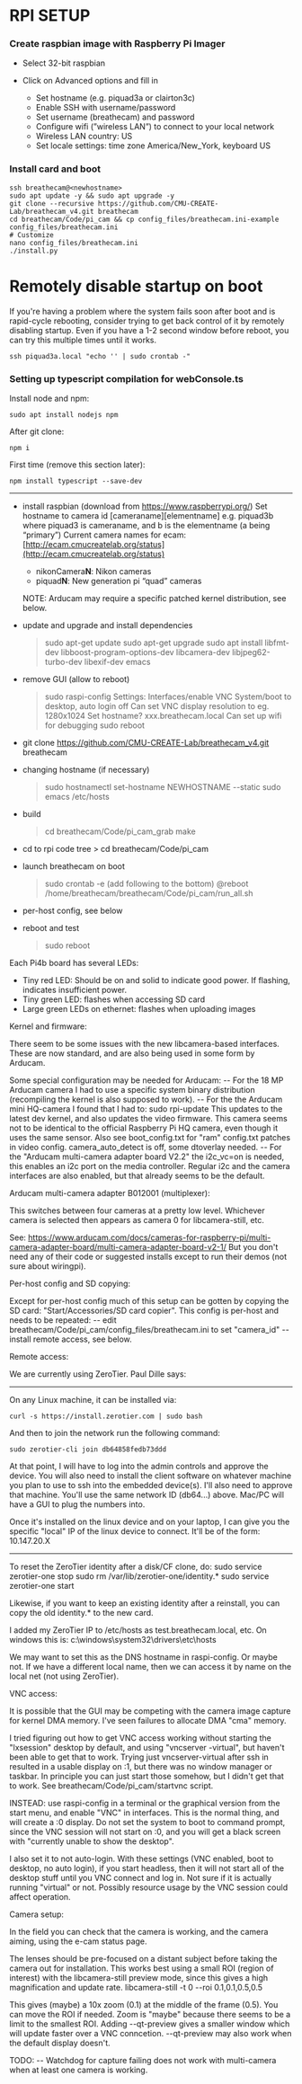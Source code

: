# RPI SETUP

### Create raspbian image with Raspberry Pi Imager

- Select 32-bit raspbian

- Click on Advanced options and fill in
    - Set hostname (e.g. piquad3a or clairton3c)
    - Enable SSH with username/password
    - Set username (breathecam) and password
    - Configure wifi (”wireless LAN”) to connect to your local network
    - Wireless LAN country: US
    - Set locale settings: time zone America/New_York, keyboard US

### Install card and boot

    ssh breathecam@<newhostname>
    sudo apt update -y && sudo apt upgrade -y
    git clone --recursive https://github.com/CMU-CREATE-Lab/breathecam_v4.git breathecam
    cd breathecam/Code/pi_cam && cp config_files/breathecam.ini-example config_files/breathecam.ini
    # Customize
    nano config_files/breathecam.ini
    ./install.py

# Remotely disable startup on boot

If you're having a problem where the system fails soon after boot and is rapid-cycle rebooting, consider trying to get back control of it by remotely disabling startup.  Even if you have a 1-2 second window before reboot, you can try this multiple times until it works.

    ssh piquad3a.local "echo '' | sudo crontab -"



### Setting up typescript compilation for webConsole.ts

Install node and npm:

    sudo apt install nodejs npm

After git clone:

    npm i

First time (remove this section later):

    npm install typescript --save-dev





------------------------

- install raspbian (download from https://www.raspberrypi.org/)
  Set hostname to camera id
        [cameraname][elementname]
        e.g. piquad3b where piquad3 is cameraname, and b is the elementname (a being “primary”)
  Current camera names for ecam: [http://ecam.cmucreatelab.org/status](http://ecam.cmucreatelab.org/status)
  - nikonCamera**N**: Nikon cameras
  - piquad**N**: New generation pi “quad” cameras
  
  NOTE: Arducam may require a specific patched kernel distribution, see below.
- update and upgrade and install dependencies
	> sudo apt-get update
	> sudo apt-get upgrade
    > sudo apt install libfmt-dev libboost-program-options-dev libcamera-dev libjpeg62-turbo-dev libexif-dev emacs
- remove GUI (allow to reboot)
	> sudo raspi-config
	  Settings:
	    Interfaces/enable VNC
	    System/boot to desktop, auto login off
	    Can set VNC display resolution to eg. 1280x1024
	    Set hostname? xxx.breathecam.local
	    Can set up wifi for debugging
	> sudo reboot
- git clone https://github.com/CMU-CREATE-Lab/breathecam_v4.git breathecam
- changing hostname (if necessary)
    > sudo hostnamectl set-hostname NEWHOSTNAME --static
    > sudo emacs /etc/hosts
- build
    > cd breathecam/Code/pi_cam_grab
    > make
- cd to rpi code tree
     	> cd breathecam/Code/pi_cam
- launch breathecam on boot
	> sudo crontab -e	(add following to the bottom)
		@reboot /home/breathecam/breathecam/Code/pi_cam/run_all.sh
- per-host config, see below
- reboot and test
	> sudo reboot

Each Pi4b board has several LEDs:

* Tiny red LED:  Should be on and solid to indicate good power.  If flashing, indicates insufficient power.
* Tiny green LED:  flashes when accessing SD card
* Large green LEDs on ethernet:  flashes when uploading images

Kernel and firmware:

There seem to be some issues with the new libcamera-based interfaces.  These
are now standard, and are also being used in some form by Arducam.

Some special configuration may be needed for Arducam:
 -- For the 18 MP Arducam camera I had to use a specific system binary
    distribution (recompiling the kernel is also supposed to work).
 -- For the the Arducam mini HQ-camera I found that I had to:
        sudo rpi-update
    This updates to the latest dev kernel, and also updates the
    video firmware.  This camera seems not to be identical to the official
    Raspberry Pi HQ camera, even though it uses the same sensor.
    Also see boot_config.txt for "ram" config.txt patches in video
    config. camera_auto_detect is off, some dtoverlay needed.
 -- For the "Arducam multi-camera adapter board V2.2" the i2c_vc=on is
    needed, this enables an i2c port on the media controller. Regular
    i2c and the camera interfaces are also enabled, but that already
    seems to be the default.


Arducam multi-camera adapter B012001 (multiplexer):

This switches between four cameras at a pretty low level. Whichever
camera is selected then appears as camera 0 for libcamera-still, etc.

See:
    https://www.arducam.com/docs/cameras-for-raspberry-pi/multi-camera-adapter-board/multi-camera-adapter-board-v2-1/
But you don't need any of their code or suggested installs except to
run their demos (not sure about wiringpi).


Per-host config and SD copying:

Except for per-host config much of this setup can be gotten by copying the SD
card: "Start/Accessories/SD card copier".  This config is per-host and needs
to be repeated:
 -- edit breathecam/Code/pi_cam/config_files/breathecam.ini to set "camera_id"
 -- install remote access, see below.


Remote access:

We are currently using ZeroTier. Paul Dille says:
________________________________________________________________
On any Linux machine, it can be installed via:

    curl -s https://install.zerotier.com | sudo bash

And then to join the network run the following command:

    sudo zerotier-cli join db64858fedb73ddd

At that point, I will have to log into the admin controls and approve the
device. You will also need to install the client software on whatever machine
you plan to use to ssh into the embedded device(s). I'll also need to approve
that machine. You'll use the same network ID (db64...) above. Mac/PC will have
a GUI to plug the numbers into.

Once it's installed on the linux device and on your laptop, I can give you the
specific "local" IP of the linux device to connect. It'll be of the form:
10.147.20.X
________________________________________________________________


To reset the ZeroTier identity after a disk/CF clone, do:
    sudo service zerotier-one stop
    sudo rm /var/lib/zerotier-one/identity.*
    sudo service zerotier-one start

Likewise, if you want to keep an existing identity after a reinstall,
you can copy the old identity.* to the new card.

I added my ZeroTier IP to /etc/hosts as test.breathecam.local, etc.  On
windows this is: 
    c:\windows\system32\drivers\etc\hosts

We may want to set this as the DNS hostname in raspi-config.  Or maybe
not.  If we have a different local name, then we can access it by name
on the local net (not using ZeroTier).


VNC access:

It is possible that the GUI may be competing with the camera image capture for
kernel DMA memory.  I've seen failures to allocate DMA "cma" memory.

I tried figuring out how to get VNC access working without starting the
"lxsession" desktop by default, and using "vncserver -virtual", but haven't
been able to get that to work.  Trying just vncserver-virtual after ssh in
resulted in a usable display on :1, but there was no window manager or
taskbar.  In principle you can just start those somehow, but I didn't get that
to work.  See breathecam/Code/pi_cam/startvnc script.

INSTEAD: use raspi-config in a terminal or the graphical version from
the start menu, and enable "VNC" in interfaces.  This is the normal
thing, and will create a :0 display.  Do not set the system to boot to
command prompt, since the VNC session will not start on :0, and you
will get a black screen with "currently unable to show the desktop".

I also set it to not auto-login.  With these settings (VNC enabled, boot to
desktop, no auto login), if you start headless, then it will not start all of
the desktop stuff until you VNC connect and log in.  Not sure if it is
actually running "virtual" or not.  Possibly resource usage by the VNC session
could affect operation.


Camera setup:

In the field you can check that the camera is working, and the camera aiming,
using the e-cam status page.

The lenses should be pre-focused on a distant subject before taking the camera
out for installation.  This works best using a small ROI (region of interest)
with the libcamera-still preview mode, since this gives a high magnification
and update rate.
    libcamera-still -t 0 --roi 0.1,0.1,0.5,0.5

This gives (maybe) a 10x zoom (0.1) at the middle of the frame (0.5).  You can
move the ROI if needed.  Zoom is "maybe" because there seems to be a limit to
the smallest ROI.  Adding --qt-preview gives a smaller window which will
update faster over a VNC conncetion.  --qt-preview may also work when the
default display doesn't.


TODO:
 -- Watchdog for capture failing does not work with multi-camera when
    at least one camera is working.
